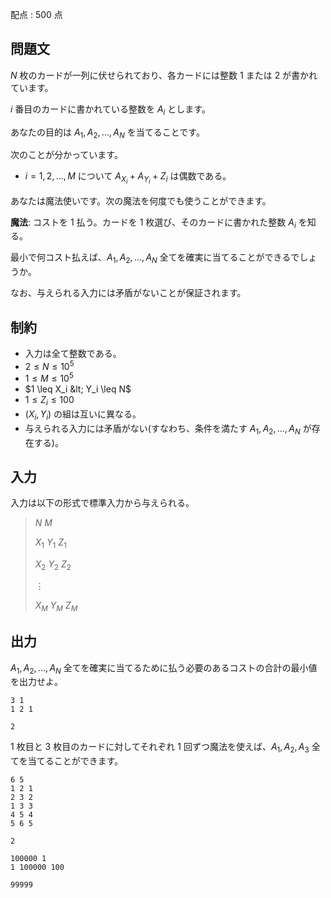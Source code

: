 配点 : $500$ 点

## 問題文

$N$ 枚のカードが一列に伏せられており、各カードには整数 $1$ または $2$ が書かれています。

$i$ 番目のカードに書かれている整数を $A_i$ とします。

あなたの目的は $A_1, A_2, ..., A_N$ を当てることです。

次のことが分かっています。

- $i = 1, 2, ..., M$ について $A_{X_i} + A_{Y_i} + Z_i$ は偶数である。

あなたは魔法使いです。次の魔法を何度でも使うことができます。

**魔法**: コストを $1$ 払う。カードを $1$ 枚選び、そのカードに書かれた整数 $A_i$ を知る。

最小で何コスト払えば、$A_1, A_2, ..., A_N$ 全てを確実に当てることができるでしょうか。

なお、与えられる入力には矛盾がないことが保証されます。

## 制約

- 入力は全て整数である。
- $2 \leq N \leq 10^5$
- $1 \leq M \leq 10^5$
- $1 \leq X_i &lt; Y_i \leq N$
- $1 \leq Z_i \leq 100$
- $(X_i, Y_i)$ の組は互いに異なる。
- 与えられる入力には矛盾がない(すなわち、条件を満たす $A_1, A_2, ..., A_N$ が存在する)。

## 入力

入力は以下の形式で標準入力から与えられる。

> $N$ $M$
> 
> $X_1$ $Y_1$ $Z_1$
> 
> $X_2$ $Y_2$ $Z_2$
> 
> $\vdots$
> 
> $X_M$ $Y_M$ $Z_M$

## 出力

$A_1, A_2, ..., A_N$ 全てを確実に当てるために払う必要のあるコストの合計の最小値を出力せよ。

```input1
3 1
1 2 1
```

```output1
2
```

$1$ 枚目と $3$ 枚目のカードに対してそれぞれ $1$ 回ずつ魔法を使えば、$A_1, A_2, A_3$ 全てを当てることができます。

```input2
6 5
1 2 1
2 3 2
1 3 3
4 5 4
5 6 5
```

```output2
2
```

```input3
100000 1
1 100000 100
```

```output3
99999
```